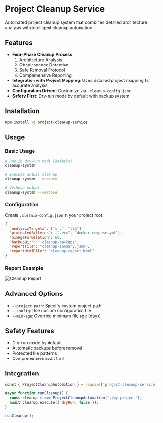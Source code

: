 # Project Cleanup Service

Automated project cleanup system that combines detailed architecture analysis with intelligent cleanup automation.

## Features

- **Four-Phase Cleanup Process**:
  1. Architecture Analysis
  2. Obsolescence Detection
  3. Safe Removal Protocol
  4. Comprehensive Reporting
- **Integration with Project Mapping**: Uses detailed project mapping for accurate analysis
- **Configuration Driven**: Customize via `.cleanup-config.json`
- **Safety First**: Dry-run mode by default with backup system

## Installation

```bash
npm install -g project-cleanup-service
```

## Usage

### Basic Usage
```bash
# Run in dry-run mode (default)
cleanup-system

# Execute actual cleanup
cleanup-system --execute

# Verbose output
cleanup-system --verbose
```

### Configuration
Create `.cleanup-config.json` in your project root:
```json
{
  "analysisTargets": ["src", "lib"],
  "protectedPatterns": [".env", "docker-compose.yml"],
  "minAgeForDeletion": 60,
  "backupDir": ".cleanup-backups",
  "reportFile": "cleanup-summary.json",
  "reportHtmlFile": "cleanup-report.html"
}
```

### Report Example
![Cleanup Report](cleanup-report-screenshot.png)

## Advanced Options

- `--project-path`: Specify custom project path
- `--config`: Use custom configuration file
- `--min-age`: Override minimum file age (days)

## Safety Features

- Dry-run mode by default
- Automatic backups before removal
- Protected file patterns
- Comprehensive audit trail

## Integration

```javascript
const { ProjectCleanupAutomation } = require('project-cleanup-service');

async function runCleanup() {
  const cleanup = new ProjectCleanupAutomation('./my-project');
  await cleanup.execute({ dryRun: false });
}

runCleanup();
```
